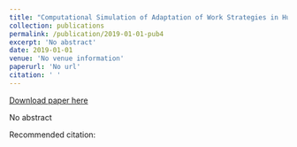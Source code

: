 ```yaml
---
title: "Computational Simulation of Adaptation of Work Strategies in Human-Robot Teams"
collection: publications
permalink: /publication/2019-01-01-pub4
excerpt: 'No abstract'
date: 2019-01-01
venue: 'No venue information'
paperurl: 'No url'
citation: ' '
---
```


<a href='No url'>Download paper here</a>

No abstract

Recommended citation:  